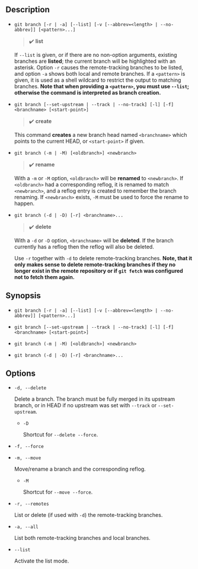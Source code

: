 ## Description

- `git branch [-r | -a] [--list] [-v [--abbrev=<length> | --no-abbrev]] [<pattern>...]`

    > :heavy_check_mark: **list**

    If `--list` is given, or if there are no non-option arguments, existing branches are **listed**; the current branch will be highlighted with an asterisk. Option `-r` causes the remote-tracking branches to be listed, and option `-a` shows both local and remote branches. If a `<pattern>` is given, it is used as a shell wildcard to restrict the output to matching branches. **Note that when providing a `<pattern>`, you must use `--list`; otherwise the command is interpreted as branch creation.**

- `git branch [--set-upstream | --track | --no-track] [-l] [-f] <branchname> [<start-point>]`

    > :heavy_check_mark: **create**

    This command **creates** a new branch head named `<branchname>` which points to the current HEAD, or `<start-point>` if given.

- `git branch (-m | -M) [<oldbranch>] <newbranch>`

    > :heavy_check_mark: **rename**

   With a `-m` or `-M` option, `<oldbranch>` will be **renamed** to `<newbranch>`. If `<oldbranch>` had a corresponding reflog, it is renamed to match `<newbranch>`, and a reflog entry is created to remember the branch renaming. If `<newbranch>` exists, `-M` must be used to force the rename to happen.

- `git branch (-d | -D) [-r] <branchname>...`

    > :heavy_check_mark: **delete**

    With a `-d` or `-D` option, `<branchname>` will be **deleted**. If the branch currently has a reflog then the reflog will also be deleted.
    
    Use `-r` together with `-d` to delete remote-tracking branches. **Note, that it only makes sense to delete remote-tracking branches if they no longer exist in the remote repository or if `git fetch` was configured not to fetch them again.**

## Synopsis

- `git branch [-r | -a] [--list] [-v [--abbrev=<length> | --no-abbrev]] [<pattern>...]`

- `git branch [--set-upstream | --track | --no-track] [-l] [-f] <branchname> [<start-point>]`

- `git branch (-m | -M) [<oldbranch>] <newbranch>`

- `git branch (-d | -D) [-r] <branchname>...`

## Options

- `-d, --delete`

    Delete a branch. The branch must be fully merged in its upstream branch, or in HEAD if no upstream was set with `--track` or `--set-upstream`.
    
    - `-D`
    
        Shortcut for `--delete --force`.

- `-f, --force`

- `-m, --move`

    Move/rename a branch and the corresponding reflog.
    
    - `-M`
    
        Shortcut for `--move --force`.

- `-r, --remotes`

    List or delete (if used with `-d`) the remote-tracking branches.

- `-a, --all`

    List both remote-tracking branches and local branches.

- `--list`

    Activate the list mode.
